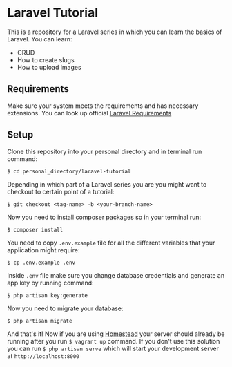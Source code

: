 # Laravel Tutorial

This is a repository for a Laravel series in which you can learn the basics of Laravel. You can learn:
* CRUD
* How to create slugs
* How to upload images

## Requirements
Make sure your system meets the requirements and has necessary extensions. You can look up official [Laravel Requirements](https://laravel.com/docs/master/installation#server-requirements)

## Setup
Clone this repository into your personal directory and in terminal run command:

`$ cd personal_directory/laravel-tutorial`

Depending in which part of a Laravel series you are you might want to checkout to certain point of a tutorial:

`$ git checkout <tag-name> -b <your-branch-name>`

Now you need to install composer packages so in your terminal run:

`$ composer install`

You need to copy `.env.example` file for all the different variables that your application might require:

`$ cp .env.example .env`

Inside `.env` file make sure you change database credentials and generate an app key by running command:

`$ php artisan key:generate`

Now you need to migrate your database:

`$ php artisan migrate`

And that's it! Now if you are using [Homestead](https://laravel.com/docs/master/homestead) your server should already be running after you run `$ vagrant up` command. If you don't use this solution you can run `$ php artisan serve` which will start your development server at `http://localhost:8000`
